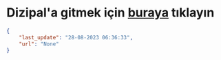 # Dizipal'a gitmek için [buraya](None) tıklayın
    
```json
{
    "last_update": "28-08-2023 06:36:33",
    "url": "None"
}
```